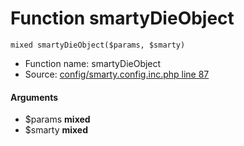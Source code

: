Function smartyDieObject
===========================





    mixed smartyDieObject($params, $smarty)

* Function name: smartyDieObject
* Source: [config/smarty.config.inc.php line 87](https://github.com/PrestaShop/PrestaShop/blob/1.6.1.1/config/smarty.config.inc.php#L87)

#### Arguments
* $params **mixed**
* $smarty **mixed**

